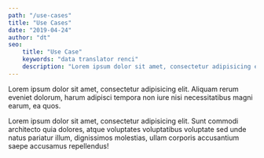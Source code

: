 ```yaml
---
path: "/use-cases"
title: "Use Cases"
date: "2019-04-24"
author: "dt"
seo:
    title: "Use Case"
    keywords: "data translator renci"
    description: "Lorem ipsum dolor sit amet, consectetur adipisicing elit. Eveniet voluptatum laborum, rerum?"
---
```


Lorem ipsum dolor sit amet, consectetur adipisicing elit. Aliquam rerum eveniet dolorum, harum adipisci tempora non iure nisi necessitatibus magni earum, ea quos.

Lorem ipsum dolor sit amet, consectetur adipisicing elit. Sunt commodi architecto quia dolores, atque voluptates voluptatibus voluptate sed unde natus pariatur illum, dignissimos molestias, ullam corporis accusantium saepe accusamus repellendus!